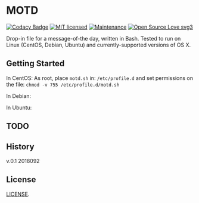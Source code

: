 # MOTD

[![Codacy Badge](https://api.codacy.com/project/badge/Grade/5bec09878ee4444fbfcd862f8a5afeb8)](https://www.codacy.com/app/marshki/MOTD?utm_source=github.com&amp;utm_medium=referral&amp;utm_content=marshki/MOTD&amp;utm_campaign=Badge_Grade)
[![MIT licensed](https://img.shields.io/badge/license-MIT-blue.svg)](https://raw.githubusercontent.com/hyperium/hyper/master/LICENSE)
[![Maintenance](https://img.shields.io/badge/Maintained%3F-yes-green.svg)](https://GitHub.com/Naereen/StrapDown.js/graphs/commit-activity)
[![Open Source Love svg3](https://badges.frapsoft.com/os/v3/open-source.svg?v=103)](https://github.com/ellerbrock/open-source-badges/)

Drop-in file for a message-of-the day, written in Bash. Tested to run on Linux (CentOS, Debian, Ubuntu) and currently-supported versions of OS X. 

## Getting Started 

In CentOS: As root, place `motd.sh` in: `/etc/profile.d` and set permissions on the file: `chmod -v 755 /etc/profile.d/motd.sh`  

In Debian: 

In Ubuntu: 

## TODO 

## History 
v.0.1 2018092

## License 
[LICENSE](https://github.com/marshki/MOTD/blob/master/LICENSE). 
